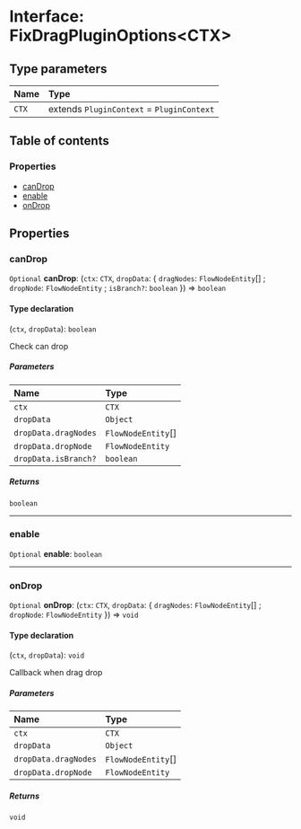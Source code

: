 # Interface: FixDragPluginOptions\<CTX>

## Type parameters

| Name | Type |
| :------ | :------ |
| `CTX` | extends `PluginContext` = `PluginContext` |

## Table of contents

### Properties

* [canDrop](/en/auto-docs/fixed-drag-plugin/interfaces/FixDragPluginOptions.md#candrop)
* [enable](/en/auto-docs/fixed-drag-plugin/interfaces/FixDragPluginOptions.md#enable)
* [onDrop](/en/auto-docs/fixed-drag-plugin/interfaces/FixDragPluginOptions.md#ondrop)

## Properties

### canDrop

`Optional` **canDrop**: (`ctx`: `CTX`, `dropData`: { `dragNodes`: `FlowNodeEntity`\[] ; `dropNode`: `FlowNodeEntity` ; `isBranch?`: `boolean`  }) => `boolean`

#### Type declaration

(`ctx`, `dropData`): `boolean`

Check can drop

##### Parameters

| Name | Type |
| :------ | :------ |
| `ctx` | `CTX` |
| `dropData` | `Object` |
| `dropData.dragNodes` | `FlowNodeEntity`\[] |
| `dropData.dropNode` | `FlowNodeEntity` |
| `dropData.isBranch?` | `boolean` |

##### Returns

`boolean`

***

### enable

`Optional` **enable**: `boolean`

***

### onDrop

`Optional` **onDrop**: (`ctx`: `CTX`, `dropData`: { `dragNodes`: `FlowNodeEntity`\[] ; `dropNode`: `FlowNodeEntity`  }) => `void`

#### Type declaration

(`ctx`, `dropData`): `void`

Callback when drag drop

##### Parameters

| Name | Type |
| :------ | :------ |
| `ctx` | `CTX` |
| `dropData` | `Object` |
| `dropData.dragNodes` | `FlowNodeEntity`\[] |
| `dropData.dropNode` | `FlowNodeEntity` |

##### Returns

`void`
